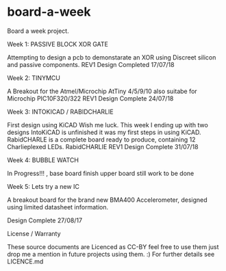 # board-a-week
Board a week project. 

Week 1: PASSIVE BLOCK XOR GATE

Attempting to design a pcb to demonstarate an XOR using Discreet silicon and passive components.
REV1 Design Completed 17/07/18


Week 2: TINYMCU

A Breakout for the Atmel/Microchip AtTiny 4/5/9/10 also suitabe for Microchip PIC10F320/322
REV1 Design Complete 24/07/18


Week 3: INTOKICAD / RABIDCHARLIE

First design using KiCAD Wish me luck. This week I ending up with two designs IntoKiCAD is unfinished it was my first steps in using KiCAD. RabidCHARLE is a complete board ready to produce, containing 12 Charlieplexed LEDs.
RabidCHARLIE REV1 Design Complete 31/07/18


Week 4: BUBBLE WATCH

In Progress!!! , base board finish upper board still work to be done 

Week 5: Lets try a new IC

A breakout board for the brand new BMA400 Accelerometer, designed using limited datasheet information. 

Design Complete 27/08/17


License / Warranty

These source documents are Licenced as CC-BY feel free to use them just drop me a mention in future projects using them. :)
For further details see LICENCE.md 

